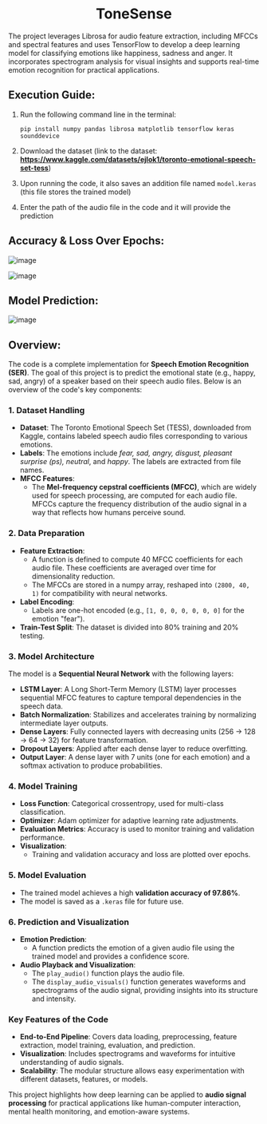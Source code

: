 <h1 align="center">ToneSense</h1>
The project leverages Librosa for audio feature extraction, including MFCCs and spectral features and uses TensorFlow to develop a deep learning model for classifying emotions like happiness, sadness and anger. It incorporates spectrogram analysis for visual insights and supports real-time emotion recognition for practical applications.

## Execution Guide:
1. Run the following command line in the terminal:
   ```
   pip install numpy pandas librosa matplotlib tensorflow keras sounddevice
   ```

2. Download the dataset (link to the dataset: **https://www.kaggle.com/datasets/ejlok1/toronto-emotional-speech-set-tess**)

3. Upon running the code, it also saves an addition file named `model.keras` (this file stores the trained model)

4. Enter the path of the audio file in the code and it will provide the prediction

## Accuracy & Loss Over Epochs:

![image](https://github.com/user-attachments/assets/e338a8ab-2a28-48ed-869a-ef683602cbc5)

![image](https://github.com/user-attachments/assets/95158724-54a8-4734-a009-72510c038877)

## Model Prediction:

   ![image](https://github.com/user-attachments/assets/1609e53a-ac10-46f6-8ddd-c413baddc4d1)

## Overview:
The code is a complete implementation for **Speech Emotion Recognition (SER)**. The goal of this project is to predict the emotional state (e.g., happy, sad, angry) of a speaker based on their speech audio files. Below is an overview of the code's key components:


### **1. Dataset Handling**
- **Dataset**: The Toronto Emotional Speech Set (TESS), downloaded from Kaggle, contains labeled speech audio files corresponding to various emotions.
- **Labels**: The emotions include *fear, sad, angry, disgust, pleasant surprise (ps), neutral*, and *happy*. The labels are extracted from file names.
- **MFCC Features**: 
  - The **Mel-frequency cepstral coefficients (MFCC)**, which are widely used for speech processing, are computed for each audio file. MFCCs capture the frequency distribution of the audio signal in a way that reflects how humans perceive sound.

### **2. Data Preparation**
- **Feature Extraction**: 
  - A function is defined to compute 40 MFCC coefficients for each audio file. These coefficients are averaged over time for dimensionality reduction.
  - The MFCCs are stored in a numpy array, reshaped into `(2800, 40, 1)` for compatibility with neural networks.
- **Label Encoding**: 
  - Labels are one-hot encoded (e.g., `[1, 0, 0, 0, 0, 0, 0]` for the emotion "fear").
- **Train-Test Split**: The dataset is divided into 80% training and 20% testing.

### **3. Model Architecture**
The model is a **Sequential Neural Network** with the following layers:
- **LSTM Layer**: A Long Short-Term Memory (LSTM) layer processes sequential MFCC features to capture temporal dependencies in the speech data.
- **Batch Normalization**: Stabilizes and accelerates training by normalizing intermediate layer outputs.
- **Dense Layers**: Fully connected layers with decreasing units (256 → 128 → 64 → 32) for feature transformation.
- **Dropout Layers**: Applied after each dense layer to reduce overfitting.
- **Output Layer**: A dense layer with 7 units (one for each emotion) and a softmax activation to produce probabilities.

### **4. Model Training**
- **Loss Function**: Categorical crossentropy, used for multi-class classification.
- **Optimizer**: Adam optimizer for adaptive learning rate adjustments.
- **Evaluation Metrics**: Accuracy is used to monitor training and validation performance.
- **Visualization**:
  - Training and validation accuracy and loss are plotted over epochs.

### **5. Model Evaluation**
- The trained model achieves a high **validation accuracy of 97.86%**.
- The model is saved as a `.keras` file for future use.

### **6. Prediction and Visualization**
- **Emotion Prediction**: 
  - A function predicts the emotion of a given audio file using the trained model and provides a confidence score.
- **Audio Playback and Visualization**:
  - The `play_audio()` function plays the audio file.
  - The `display_audio_visuals()` function generates waveforms and spectrograms of the audio signal, providing insights into its structure and intensity.

### **Key Features of the Code**
- **End-to-End Pipeline**: Covers data loading, preprocessing, feature extraction, model training, evaluation, and prediction.
- **Visualization**: Includes spectrograms and waveforms for intuitive understanding of audio signals.
- **Scalability**: The modular structure allows easy experimentation with different datasets, features, or models.

This project highlights how deep learning can be applied to **audio signal processing** for practical applications like human-computer interaction, mental health monitoring, and emotion-aware systems.
